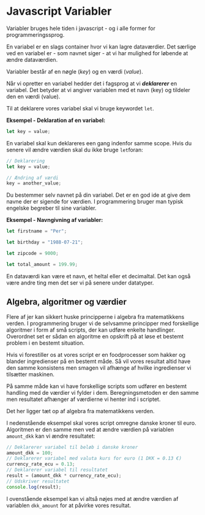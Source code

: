 # Javascript Variabler

Variabler bruges hele tiden i javascript - og i alle former for programmeringssprog.

En variabel er en slags container hvor vi kan lagre  dataværdier. Det særlige ved en variabel er - som navnet siger - at vi har mulighed for løbende at ændre dataværdien.

Variabler består af en nøgle (*key*) og en værdi (*value*).

Når vi opretter en variabel hedder det i fagsprog at vi **_deklarerer_** en variabel. Det betyder at vi angiver variablen med et navn (key) og tildeler den en værdi (value).

Til at deklarere vores variabel skal vi bruge keywordet `let`.

**Eksempel - Deklaration af en variabel:**

```js
let key = value;
```
En variabel skal kun deklareres een gang indenfor samme scope. Hvis du senere vil ændre værdien skal du ikke bruge `let`foran:
```js
// Deklarering 
let key = value;

// Ændring af værdi
key = another_value;
```
Du bestemmer selv navnet på din variabel. Det er en god ide at give dem navne der er sigende for værdien. I  programmering bruger man typisk engelske begreber til sine variabler.

**Eksempel - Navngivning af variabler:**
```js
let firstname = "Per";

let birthday = "1988-07-21";

let zipcode = 9000;

let total_amount = 199.99;
```

En dataværdi kan være et navn, et heltal eller et decimaltal. Det kan også være andre ting men det ser vi på senere under datatyper.

## Algebra, algoritmer og værdier 

Flere af jer kan sikkert huske principperne i algebra fra matematikkens verden. I programmering bruger vi de selvsamme principper med forskellige algoritmer i form af små scripts, der kan udføre enkelte handlinger. Overordnet set er sådan en algoritme en opskrift på at løse et bestemt problem i en bestemt situation. 

Hvis vi forestiller os at vores script er en  foodprocesser som hakker og blander ingredienser på en bestemt måde. Så vil vores resultat altid have den samme konsistens men smagen vil afhænge af hvilke ingredienser vi tilsætter maskinen. 

På samme måde kan vi have forskellige scripts som udfører en bestemt handling med de værdier vi fylder i dem. Beregningsmetoden er den samme men resultatet afhænger af værdierne vi henter ind i scriptet.

Det her ligger tæt op af algebra fra matematikkens verden.

I nedenstående eksempel skal vores script omregne danske kroner til euro. Algoritmen er den samme men ved at ændre værdien på variablen `amount_dkk` kan vi ændre resultatet:
```js
// Deklarerer variabel til beløb i danske kroner
amount_dkk = 100;
// Deklarerer variabel med valuta kurs for euro (1 DKK = 0.13 €)
currency_rate_ecu = 0.13;
// Deklarerer variabel til resultatet
result = (amount_dkk * currency_rate_ecu);
// Udskriver resultatet
console.log(result);
```
I ovenstående eksempel kan vi altså nøjes med at ændre værdien af variablen `dkk_amount` for at påvirke vores resultat.


